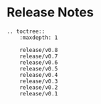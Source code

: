 # Release Notes

```{eval-rst}
.. toctree::
	:maxdepth: 1

	release/v0.8
	release/v0.7
	release/v0.6
	release/v0.5
	release/v0.4
	release/v0.3
	release/v0.2
	release/v0.1
```
